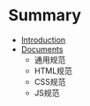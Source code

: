 # Summary

* [Introduction](README.md)
* [Documents](documents.md)
  * 通用规范
  * HTML规范
  * CSS规范
  * JS规范

